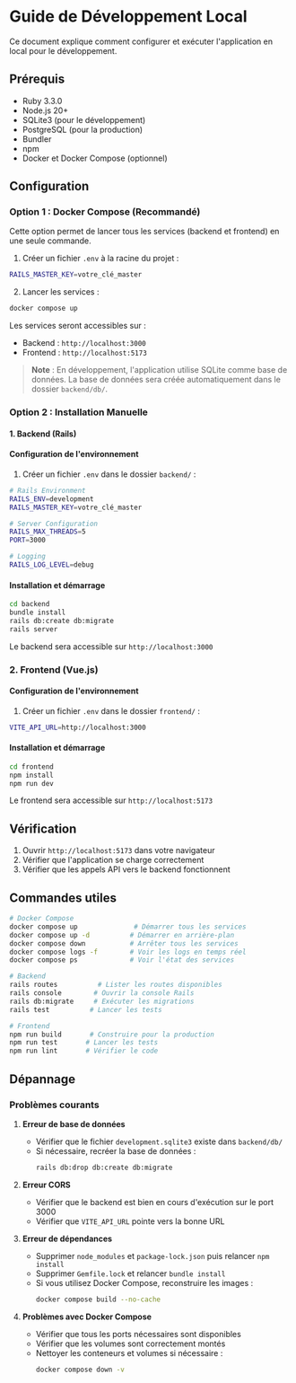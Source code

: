 # Guide de Développement Local

Ce document explique comment configurer et exécuter l'application en local pour le développement.

## Prérequis

- Ruby 3.3.0
- Node.js 20+
- SQLite3 (pour le développement)
- PostgreSQL (pour la production)
- Bundler
- npm
- Docker et Docker Compose (optionnel)

## Configuration

### Option 1 : Docker Compose (Recommandé)

Cette option permet de lancer tous les services (backend et frontend) en une seule commande.

1. Créer un fichier `.env` à la racine du projet :
```bash
RAILS_MASTER_KEY=votre_clé_master
```

2. Lancer les services :
```bash
docker compose up
```

Les services seront accessibles sur :
- Backend : `http://localhost:3000`
- Frontend : `http://localhost:5173`

> **Note** : En développement, l'application utilise SQLite comme base de données. La base de données sera créée automatiquement dans le dossier `backend/db/`.

### Option 2 : Installation Manuelle

#### 1. Backend (Rails)

#### Configuration de l'environnement
1. Créer un fichier `.env` dans le dossier `backend/` :
```bash
# Rails Environment
RAILS_ENV=development
RAILS_MASTER_KEY=votre_clé_master

# Server Configuration
RAILS_MAX_THREADS=5
PORT=3000

# Logging
RAILS_LOG_LEVEL=debug
```

#### Installation et démarrage
```bash
cd backend
bundle install
rails db:create db:migrate
rails server
```

Le backend sera accessible sur `http://localhost:3000`

### 2. Frontend (Vue.js)

#### Configuration de l'environnement
1. Créer un fichier `.env` dans le dossier `frontend/` :
```bash
VITE_API_URL=http://localhost:3000
```

#### Installation et démarrage
```bash
cd frontend
npm install
npm run dev
```

Le frontend sera accessible sur `http://localhost:5173`

## Vérification

1. Ouvrir `http://localhost:5173` dans votre navigateur
2. Vérifier que l'application se charge correctement
3. Vérifier que les appels API vers le backend fonctionnent

## Commandes utiles

```bash
# Docker Compose
docker compose up              # Démarrer tous les services
docker compose up -d          # Démarrer en arrière-plan
docker compose down           # Arrêter tous les services
docker compose logs -f        # Voir les logs en temps réel
docker compose ps             # Voir l'état des services

# Backend
rails routes          # Lister les routes disponibles
rails console        # Ouvrir la console Rails
rails db:migrate     # Exécuter les migrations
rails test          # Lancer les tests

# Frontend
npm run build       # Construire pour la production
npm run test       # Lancer les tests
npm run lint       # Vérifier le code
```

## Dépannage

### Problèmes courants

1. **Erreur de base de données**
   - Vérifier que le fichier `development.sqlite3` existe dans `backend/db/`
   - Si nécessaire, recréer la base de données :
     ```bash
     rails db:drop db:create db:migrate
     ```

2. **Erreur CORS**
   - Vérifier que le backend est bien en cours d'exécution sur le port 3000
   - Vérifier que `VITE_API_URL` pointe vers la bonne URL

3. **Erreur de dépendances**
   - Supprimer `node_modules` et `package-lock.json` puis relancer `npm install`
   - Supprimer `Gemfile.lock` et relancer `bundle install`
   - Si vous utilisez Docker Compose, reconstruire les images :
     ```bash
     docker compose build --no-cache
     ```

4. **Problèmes avec Docker Compose**
   - Vérifier que tous les ports nécessaires sont disponibles
   - Vérifier que les volumes sont correctement montés
   - Nettoyer les conteneurs et volumes si nécessaire :
     ```bash
     docker compose down -v
     ``` 